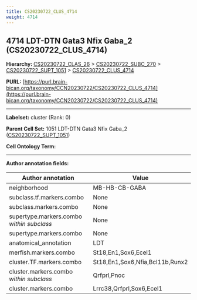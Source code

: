 ```yaml
---
title: CS20230722_CLUS_4714
weight: 4714
---
```

## 4714 LDT-DTN Gata3 Nfix Gaba_2 (CS20230722_CLUS_4714)
<b>Hierarchy: </b>
[CS20230722_CLAS_26](../CS20230722_CLAS_26) >
[CS20230722_SUBC_270](../CS20230722_SUBC_270) >
[CS20230722_SUPT_1051](../CS20230722_SUPT_1051) >
[CS20230722_CLUS_4714](../CS20230722_CLUS_4714)

**PURL:** [https://purl.brain-bican.org/taxonomy/CCN20230722/CS20230722_CLUS_4714](https://purl.brain-bican.org/taxonomy/CCN20230722/CS20230722_CLUS_4714)

---


**Labelset:** cluster (Rank: 0)

**Parent Cell Set:** 1051 LDT-DTN Gata3 Nfix Gaba_2 ([CS20230722_SUPT_1051](../CS20230722_SUPT_1051))



**Cell Ontology Term:** 

[MARKER GENES.]: #


---

[TRANSFERRED ANNOTATIONS.]: #


[AUTHOR ANNOTATION FIELDS.]: #


**Author annotation fields:**

| Author annotation | Value |
|-------------------|-------|
|neighborhood|MB-HB-CB-GABA|
|subclass.tf.markers.combo|None|
|subclass.markers.combo|None|
|supertype.markers.combo _within subclass_|None|
|supertype.markers.combo|None|
|anatomical_annotation|LDT|
|merfish.markers.combo|St18,En1,Sox6,Ecel1|
|cluster.TF.markers.combo|St18,En1,Sox6,Nfia,Bcl11b,Runx2|
|cluster.markers.combo _within subclass_|Qrfprl,Pnoc|
|cluster.markers.combo|Lrrc38,Qrfprl,Sox6,Ecel1|
